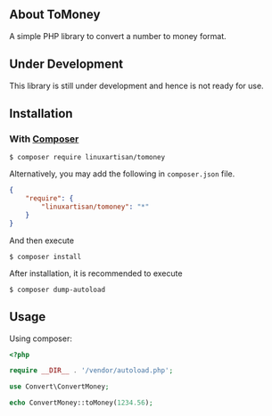 ## About ToMoney

A simple PHP library to convert a number to money format.

## Under Development

This library is still under development and hence is not ready for use.


## Installation

### With [Composer](http://getcomposer.org/)

```
$ composer require linuxartisan/tomoney
```

Alternatively, you may add the following in `composer.json` file.
```json
{
    "require": {
        "linuxartisan/tomoney": "*"
    }
}
```
And then execute
```
$ composer install
```


After installation, it is recommended to execute
```
$ composer dump-autoload
```

## Usage

Using composer:

```php
<?php

require __DIR__ . '/vendor/autoload.php';

use Convert\ConvertMoney;

echo ConvertMoney::toMoney(1234.56);
```

